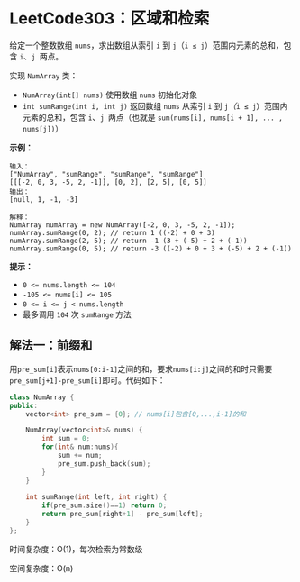# LeetCode303：区域和检索

给定一个整数数组  `nums`，求出数组从索引 `i` 到 `j`（`i ≤ j`）范围内元素的总和，包含 `i`、`j `两点。

实现 `NumArray` 类：

- `NumArray(int[] nums)` 使用数组 `nums` 初始化对象
- `int sumRange(int i, int j)` 返回数组 `nums` 从索引 `i` 到 `j`*（*`i ≤ j`）范围内元素的总和，包含 `i`、`j `两点（也就是 `sum(nums[i], nums[i + 1], ... , nums[j])`）

 

**示例：**

```
输入：
["NumArray", "sumRange", "sumRange", "sumRange"]
[[[-2, 0, 3, -5, 2, -1]], [0, 2], [2, 5], [0, 5]]
输出：
[null, 1, -1, -3]

解释：
NumArray numArray = new NumArray([-2, 0, 3, -5, 2, -1]);
numArray.sumRange(0, 2); // return 1 ((-2) + 0 + 3)
numArray.sumRange(2, 5); // return -1 (3 + (-5) + 2 + (-1)) 
numArray.sumRange(0, 5); // return -3 ((-2) + 0 + 3 + (-5) + 2 + (-1))
```

 

**提示：**

- `0 <= nums.length <= 104`
- `-105 <= nums[i] <= 105`
- `0 <= i <= j < nums.length`
- 最多调用 `104` 次 `sumRange` 方法

## 解法一：前缀和

用`pre_sum[i]`表示`nums[0:i-1]`之间的和，要求`nums[i:j]`之间的和时只需要`pre_sum[j+1]-pre_sum[i]`即可。代码如下：

```c++
class NumArray {
public:
    vector<int> pre_sum = {0}; // nums[i]包含[0,...,i-1]的和

    NumArray(vector<int>& nums) {
        int sum = 0;
        for(int& num:nums){
            sum += num;
            pre_sum.push_back(sum);
        }
    }
    
    int sumRange(int left, int right) {
        if(pre_sum.size()==1) return 0;
        return pre_sum[right+1] - pre_sum[left];
    }
};
```

时间复杂度：O(1)，每次检索为常数级

空间复杂度：O(n)